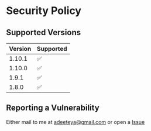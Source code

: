 # Security Policy

## Supported Versions

| Version | Supported          |
|---------|--------------------|
| 1.10.1  | :white_check_mark: |
| 1.10.0  | :white_check_mark: |
| 1.9.1   | :white_check_mark: |
| 1.8.0   | :white_check_mark: |

## Reporting a Vulnerability

Either mail to me at adeeteya@gmail.com or open a [Issue](https://www.github.com/Classipod/issues)
